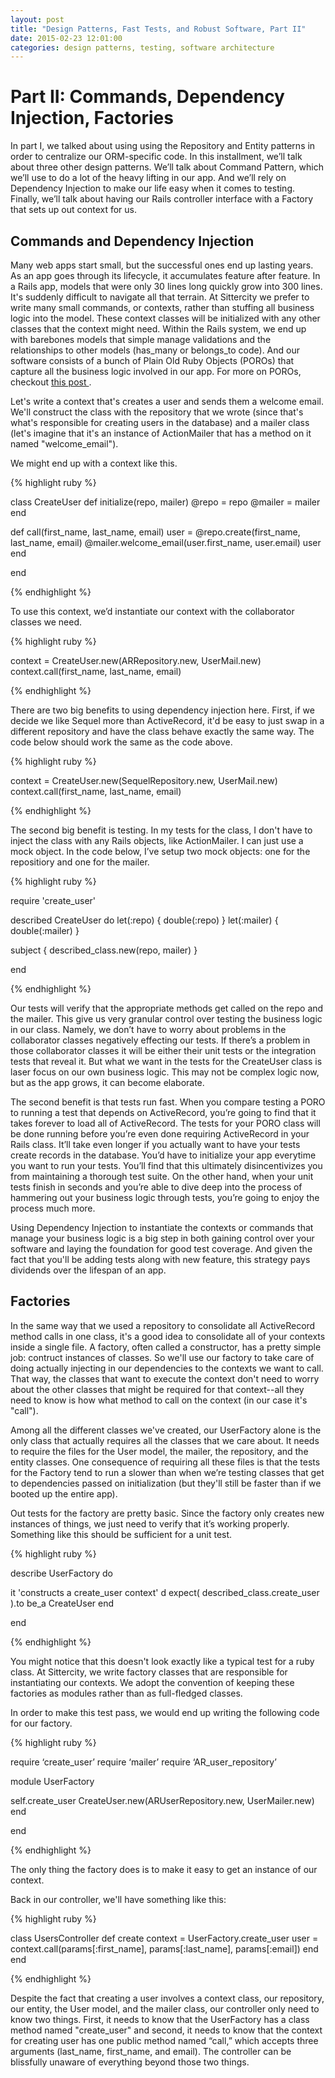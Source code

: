 ```yaml
---
layout: post
title: "Design Patterns, Fast Tests, and Robust Software, Part II"
date: 2015-02-23 12:01:00
categories: design patterns, testing, software architecture
---
```


# Part II: Commands, Dependency Injection, Factories

In part I, we talked about using using the Repository and Entity patterns in order to centralize our ORM-specific code.  In this installment, we’ll talk about three other design patterns.  We’ll talk about Command Pattern, which we’ll use to do a lot of the heavy lifting in our app.  And we’ll rely on Dependency Injection to make our life easy when it comes to testing.  Finally, we’ll talk about having our Rails controller interface with a Factory that sets up out context for us.

## Commands and Dependency Injection

Many web apps start small, but the successful ones end up lasting years.  As an app goes through its lifecycle, it accumulates feature after
feature.  In a Rails app, models that were only 30 lines long quickly grow into 300 lines.  It's suddenly difficult to navigate all that terrain.
At Sittercity we prefer to write many small commands, or contexts, rather than stuffing all business logic into the model.  These context classes
will be initialized with any other classes that the context might need.  Within the Rails system, we end up with barebones models that simple manage
validations and the relationships to other models (has\_many or  belongs\_to code).  And our software consists of a bunch of Plain Old Ruby Objects (POROs) that capture all the business logic involved
in our app.  For more on POROs, checkout <a href="http://blog.steveklabnik.com/posts/2011-09-06-the-secret-to-rails-oo-design"> this post </a>.

Let's write a context that's creates a user and sends them a welcome email.  We'll construct the class with the repository that we wrote (since
that's what's responsible for creating users in the database) and a mailer class (let's imagine that it's an instance of ActionMailer that has a
method on it named "welcome\_email").

We might end up with a context like this.

{% highlight ruby %}

class CreateUser
  def initialize(repo, mailer)
    @repo = repo
    @mailer = mailer
  end

  def call(first_name, last_name, email)
    user = @repo.create(first_name, last_name, email)
    @mailer.welcome_email(user.first_name, user.email)
    user
  end

end

{% endhighlight %}

To use this context, we’d instantiate our context with the collaborator classes we need.

{% highlight ruby %}

context = CreateUser.new(ARRepository.new, UserMail.new)
context.call(first_name, last_name, email)

{% endhighlight %}

There are two big benefits to using dependency injection here.  First, if we decide we like Sequel more than ActiveRecord, it'd be easy to just swap in a different repository and have the class behave exactly the same way.  The code below should work the same as the code above.

{% highlight ruby %}

context = CreateUser.new(SequelRepository.new, UserMail.new)
context.call(first_name, last_name, email)

{% endhighlight %}

The second big benefit is testing.  In my tests for the class, I don't have to inject the class with any Rails objects, like ActionMailer.  I can just use a mock object.  In the code below, I’ve setup two mock objects: one for the repositiory and one for the mailer. 

{% highlight ruby %}

require  'create_user'

described CreateUser do
  let(:repo) { double(:repo) }
  let(:mailer) { double(:mailer) }

  subject { described_class.new(repo, mailer) }

end

{% endhighlight %}

Our tests will verify that the appropriate methods get called on the repo and the mailer.  This give us very granular control over testing the business logic in our class.  Namely, we don’t have to worry about problems in the collaborator classes negatively effecting our tests.  If there’s a problem in those collaborator classes it will be either their unit tests or the integration tests that reveal it.  But what we want in the tests for the CreateUser class is laser focus on our own business logic. This may not be complex logic now, but as the app grows, it can become elaborate.

The second benefit is that tests run fast.  When you compare testing a PORO to running a test that depends on ActiveRecord, you’re going to find that it takes forever to load all of ActiveRecord.  The tests for your PORO class will be done running before you’re even done requiring ActiveRecord in your Rails class.  It’ll take even longer if you actually want to have your tests create records in the database.  You’d have to initialize your app everytime you want to run your tests.  You’ll find that this ultimately disincentivizes you from maintaining a thorough test suite. On the other hand, when your unit tests finish in seconds and you’re able to dive deep into the process of hammering out your business logic through tests, you’re going to enjoy the process much more.

Using Dependency Injection to instantiate the contexts or commands that manage your business logic is a big step in both gaining control over your software and laying the foundation for good test coverage.  And given the fact that you'll be adding tests along with new feature, this strategy pays dividends over the lifespan of an app.


## Factories

In the same way that we used a repository to consolidate all ActiveRecord method calls in one class, it's a good idea to consolidate all of your contexts inside a single file. A factory, often called a
constructor, has a pretty simple job: contruct instances of classes.  So we'll use our factory to take care of doing actually injecting in our dependencies to the contexts we want to call.  That way,
the classes that want to execute the context don't need to worry about the other classes that might be required for that context--all they need to know is how what method to call on the context (in our
case it's "call").

Among all the different classes we've created, our UserFactory alone is the only class that actually requires all the classes that we care about. It needs to require the files for the User model, the
mailer, the repository, and the entity classes.  One consequence of requiring all these files is that the tests for the Factory tend to run a slower than when we’re testing classes that get to
dependencies passed on initialization (but they'll still be faster than if we booted up the entire app).

Out tests for the factory are pretty basic.  Since the factory only creates new instances of things, we just need to verify that it’s working properly.  Something like this should be sufficient for a unit test.

{% highlight ruby %}

describe UserFactory do

  it 'constructs a create_user context' d
      expect(
     described_class.create_user
     ).to be_a CreateUser
  end

end

{% endhighlight %}

You might notice that this doesn't look exactly like a typical test for a ruby class.  At Sittercity, we write factory classes that are responsible for instantiating our contexts.  We adopt the convention of keeping these factories as modules rather than as full-fledged classes.

In order to make this test pass, we would end up writing the following code for our factory.

{% highlight ruby %}

require ‘create_user’
require ‘mailer’
require ‘AR_user_repository’

module UserFactory

   self.create_user
    CreateUser.new(ARUserRepository.new, UserMailer.new)
   end

end

{% endhighlight %}

The only thing the factory does is to make it easy to get an instance of our context.   

Back in our controller, we'll have something like this:

{% highlight ruby %}

class UsersController
  def create
    context = UserFactory.create_user
    user = context.call(params[:first_name], params[:last_name], params[:email])
  end
end

{% endhighlight %}

Despite the fact that creating a user involves a context class, our repository, our entity, the User model, and the mailer class, our controller
only need to know two things.  First, it needs to know that the UserFactory has a class method named "create\_user" and second, it needs to know
that the context for creating user has one public method named “call,” which accepts three arguments (last\_name, first\_name, and email).  The controller can be blissfully unaware of everything beyond those two things.
